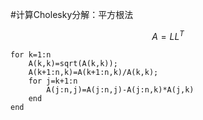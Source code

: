 <link rel="stylesheet" href="http://yandex.st/highlightjs/8.0/styles/solarized_dark.min.css">
<script src="http://yandex.st/highlightjs/8.0/highlight.min.js"></script>
<script>hljs.initHighlightingOnLoad();</script>


#计算Cholesky分解：平方根法


 $$A=LL^T $$
 

	for k=1:n
	    A(k,k)=sqrt(A(k,k));
	    A(k+1:n,k)=A(k+1:n,k)/A(k,k);
	    for j=k+1:n
	        A(j:n,j)=A(j:n,j)-A(j:n,k)*A(j,k)
	    end
	end
